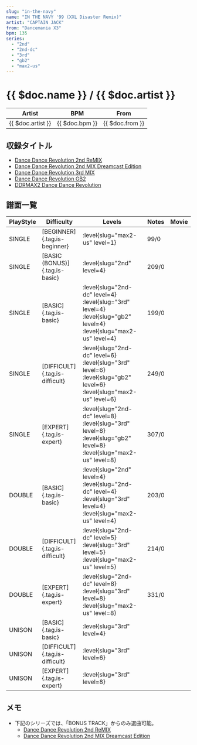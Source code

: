 ```yaml
---
slug: "in-the-navy"
name: "IN THE NAVY '99 (XXL Disaster Remix)"
artist: "CAPTAIN JACK"
from: "Dancemania X3"
bpm: 135
series:
  - "2nd"
  - "2nd-dc"
  - "3rd"
  - "gb2"
  - "max2-us"
---
```


# {{ $doc.name }} / {{ $doc.artist }}

|Artist|BPM|From|
|------|---|----|
|{{ $doc.artist }}|{{ $doc.bpm }}|{{ $doc.from }}|

## 収録タイトル

- [Dance Dance Revolution 2nd ReMIX](/series/2nd/)
- [Dance Dance Revolution 2nd MIX Dreamcast Edition](/series/2nd-dc/)
- [Dance Dance Revolution 3rd MIX](/series/3rd/)
- [Dance Dance Revolution GB2](/series/gb2/)
- [DDRMAX2 Dance Dance Revolution](/series/max2-us/)

## 譜面一覧

|PlayStyle|Difficulty|Levels|Notes|Movie|
|---------|----------|------|-----|-----|
|SINGLE|[BEGINNER]{.tag.is-beginner}|:level{slug="max2-us" level=1}|99/0||
|SINGLE|[BASIC (BONUS)]{.tag.is-basic}|:level{slug="2nd" level=4}|209/0||
|SINGLE|[BASIC]{.tag.is-basic}|:level{slug="2nd-dc" level=4} :level{slug="3rd" level=4} :level{slug="gb2" level=4} :level{slug="max2-us" level=4}|199/0||
|SINGLE|[DIFFICULT]{.tag.is-difficult}|:level{slug="2nd-dc" level=6} :level{slug="3rd" level=6} :level{slug="gb2" level=6} :level{slug="max2-us" level=6}|249/0||
|SINGLE|[EXPERT]{.tag.is-expert}|:level{slug="2nd-dc" level=8} :level{slug="3rd" level=8} :level{slug="gb2" level=8} :level{slug="max2-us" level=8}|307/0||
|DOUBLE|[BASIC]{.tag.is-basic}|:level{slug="2nd" level=4} :level{slug="2nd-dc" level=4} :level{slug="3rd" level=4} :level{slug="max2-us" level=4}|203/0||
|DOUBLE|[DIFFICULT]{.tag.is-difficult}|:level{slug="2nd-dc" level=5} :level{slug="3rd" level=5} :level{slug="max2-us" level=5}|214/0||
|DOUBLE|[EXPERT]{.tag.is-expert}|:level{slug="2nd-dc" level=8} :level{slug="3rd" level=8} :level{slug="max2-us" level=8}|331/0||
|UNISON|[BASIC]{.tag.is-basic}|:level{slug="3rd" level=4}|||
|UNISON|[DIFFICULT]{.tag.is-difficult}|:level{slug="3rd" level=6}|||
|UNISON|[EXPERT]{.tag.is-expert}|:level{slug="3rd" level=8}|||

## メモ

- 下記のシリーズでは、「BONUS TRACK」からのみ選曲可能。
  - [Dance Dance Revolution 2nd ReMIX](/series/2nd/)
  - [Dance Dance Revolution 2nd MIX Dreamcast Edition](/series/2nd-dc/)
